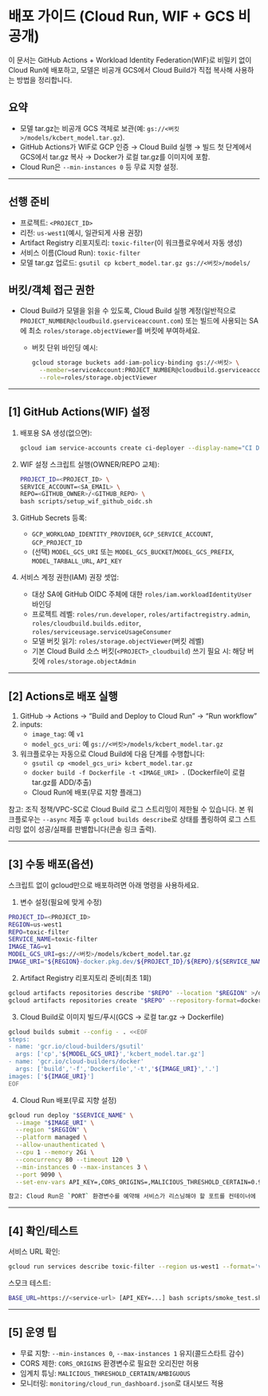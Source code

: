 # 배포 가이드 (Cloud Run, WIF + GCS 비공개)

이 문서는 GitHub Actions + Workload Identity Federation(WIF)로 비밀키 없이 Cloud Run에 배포하고, 모델은 비공개 GCS에서 Cloud Build가 직접 복사해 사용하는 방법을 정리합니다.

## 요약

- 모델 tar.gz는 비공개 GCS 객체로 보관(예: `gs://<버킷>/models/kcbert_model.tar.gz`).
- GitHub Actions가 WIF로 GCP 인증 → Cloud Build 실행 → 빌드 첫 단계에서 GCS에서 tar.gz 복사 → Docker가 로컬 tar.gz를 이미지에 포함.
- Cloud Run은 `--min-instances 0` 등 무료 지향 설정.

---

## 선행 준비

- 프로젝트: `<PROJECT_ID>`
- 리전: `us-west1`(예시, 일관되게 사용 권장)
- Artifact Registry 리포지토리: `toxic-filter`(이 워크플로우에서 자동 생성)
- 서비스 이름(Cloud Run): `toxic-filter`
- 모델 tar.gz 업로드: `gsutil cp kcbert_model.tar.gz gs://<버킷>/models/`

## 버킷/객체 접근 권한

- Cloud Build가 모델을 읽을 수 있도록, Cloud Build 실행 계정(일반적으로 `PROJECT_NUMBER@cloudbuild.gserviceaccount.com`) 또는 빌드에 사용되는 SA에 최소 `roles/storage.objectViewer`를 버킷에 부여하세요.
  - 버킷 단위 바인딩 예시:

    ```bash
    gcloud storage buckets add-iam-policy-binding gs://<버킷> \
      --member=serviceAccount:PROJECT_NUMBER@cloudbuild.gserviceaccount.com \
      --role=roles/storage.objectViewer
    ```

---

## [1] GitHub Actions(WIF) 설정

1. 배포용 SA 생성(없으면):

   ```bash
   gcloud iam service-accounts create ci-deployer --display-name="CI Deployer"
   ```

2. WIF 설정 스크립트 실행(OWNER/REPO 교체):

   ```bash
   PROJECT_ID=<PROJECT_ID> \
   SERVICE_ACCOUNT=<SA_EMAIL> \
   REPO=<GITHUB_OWNER>/<GITHUB_REPO> \
   bash scripts/setup_wif_github_oidc.sh
   ```

3. GitHub Secrets 등록:
   - `GCP_WORKLOAD_IDENTITY_PROVIDER`, `GCP_SERVICE_ACCOUNT`, `GCP_PROJECT_ID`
   - (선택) `MODEL_GCS_URI` 또는 `MODEL_GCS_BUCKET`/`MODEL_GCS_PREFIX`, `MODEL_TARBALL_URL`, `API_KEY`

4. 서비스 계정 권한(IAM) 권장 셋업:
   - 대상 SA에 GitHub OIDC 주체에 대한 `roles/iam.workloadIdentityUser` 바인딩
   - 프로젝트 레벨: `roles/run.developer`, `roles/artifactregistry.admin`, `roles/cloudbuild.builds.editor`, `roles/serviceusage.serviceUsageConsumer`
   - 모델 버킷 읽기: `roles/storage.objectViewer`(버킷 레벨)
   - 기본 Cloud Build 소스 버킷(`<PROJECT>_cloudbuild`) 쓰기 필요 시: 해당 버킷에 `roles/storage.objectAdmin`

---

## [2] Actions로 배포 실행

1. GitHub → Actions → “Build and Deploy to Cloud Run” → “Run workflow”
2. inputs:
   - `image_tag`: 예 `v1`
   - `model_gcs_uri`: 예 `gs://<버킷>/models/kcbert_model.tar.gz`
3. 워크플로우는 자동으로 Cloud Build에 다음 단계를 수행합니다:
   - `gsutil cp <model_gcs_uri> kcbert_model.tar.gz`
   - `docker build -f Dockerfile -t <IMAGE_URI> .` (Dockerfile이 로컬 tar.gz를 ADD/추출)
   - Cloud Run에 배포(무료 지향 플래그)

참고: 조직 정책/VPC-SC로 Cloud Build 로그 스트리밍이 제한될 수 있습니다. 본 워크플로우는 `--async` 제출 후 `gcloud builds describe`로 상태를 폴링하여 로그 스트리밍 없이 성공/실패를 판별합니다(콘솔 링크 출력).

---

## [3] 수동 배포(옵션)

스크립트 없이 gcloud만으로 배포하려면 아래 명령을 사용하세요.

1. 변수 설정(필요에 맞게 수정)

```bash
PROJECT_ID=<PROJECT_ID>
REGION=us-west1
REPO=toxic-filter
SERVICE_NAME=toxic-filter
IMAGE_TAG=v1
MODEL_GCS_URI=gs://<버킷>/models/kcbert_model.tar.gz
IMAGE_URI="${REGION}-docker.pkg.dev/${PROJECT_ID}/${REPO}/${SERVICE_NAME}:${IMAGE_TAG}"
```

2. Artifact Registry 리포지토리 준비(최초 1회)

```bash
gcloud artifacts repositories describe "$REPO" --location "$REGION" >/dev/null 2>&1 || \
gcloud artifacts repositories create "$REPO" --repository-format=docker --location "$REGION"
```

3. Cloud Build로 이미지 빌드/푸시(GCS → 로컬 tar.gz → Dockerfile)

```bash
gcloud builds submit --config - . <<EOF
steps:
- name: 'gcr.io/cloud-builders/gsutil'
  args: ['cp','${MODEL_GCS_URI}','kcbert_model.tar.gz']
- name: 'gcr.io/cloud-builders/docker'
  args: ['build','-f','Dockerfile','-t','${IMAGE_URI}','.']
images: ['${IMAGE_URI}']
EOF
```

4. Cloud Run 배포(무료 지향 설정)

```bash
gcloud run deploy "$SERVICE_NAME" \
  --image "$IMAGE_URI" \
  --region "$REGION" \
  --platform managed \
  --allow-unauthenticated \
  --cpu 1 --memory 2Gi \
  --concurrency 80 --timeout 120 \
  --min-instances 0 --max-instances 3 \
  --port 9090 \
  --set-env-vars API_KEY=,CORS_ORIGINS=,MALICIOUS_THRESHOLD_CERTAIN=0.999,MALICIOUS_THRESHOLD_AMBIGUOUS=0.9

참고: Cloud Run은 `PORT` 환경변수를 예약해 서비스가 리스닝해야 할 포트를 컨테이너에 주입합니다. `PORT`를 `--set-env-vars`로 설정하면 배포가 실패합니다. 컨테이너는 `$PORT`에 바인드하거나, 서비스 수준의 `--port` 플래그로 컨테이너 포트를 지정하세요.
```

---

## [4] 확인/테스트

서비스 URL 확인:

```bash
gcloud run services describe toxic-filter --region us-west1 --format='value(status.url)'
```

스모크 테스트:

```bash
BASE_URL=https://<service-url> [API_KEY=...] bash scripts/smoke_test.sh
```

---

## [5] 운영 팁

- 무료 지향: `--min-instances 0`, `--max-instances 1` 유지(콜드스타트 감수)
- CORS 제한: `CORS_ORIGINS` 환경변수로 필요한 오리진만 허용
- 임계치 튜닝: `MALICIOUS_THRESHOLD_CERTAIN/AMBIGUOUS`
- 모니터링: `monitoring/cloud_run_dashboard.json`로 대시보드 적용
